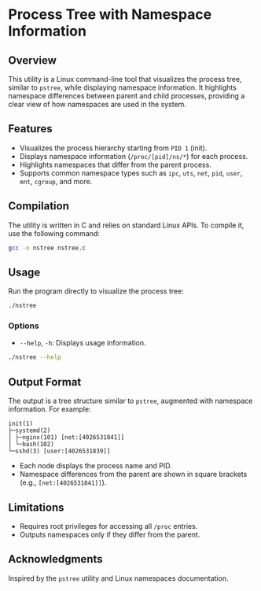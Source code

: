 # Process Tree with Namespace Information

## Overview

This utility is a Linux command-line tool that visualizes the process tree, similar to `pstree`, while displaying namespace information. It highlights namespace differences between parent and child processes, providing a clear view of how namespaces are used in the system.

## Features

- Visualizes the process hierarchy starting from `PID 1` (init).
- Displays namespace information (`/proc/[pid]/ns/*`) for each process.
- Highlights namespaces that differ from the parent process.
- Supports common namespace types such as `ipc`, `uts`, `net`, `pid`, `user`, `mnt`, `cgroup`, and more.

## Compilation

The utility is written in C and relies on standard Linux APIs. To compile it, use the following command:

```bash
gcc -o nstree nstree.c
```

## Usage

Run the program directly to visualize the process tree:

```bash
./nstree
```

### Options

- `--help`, `-h`: Displays usage information.

```bash
./nstree --help
```

## Output Format

The output is a tree structure similar to `pstree`, augmented with namespace information. For example:

```
init(1)
├─systemd(2)
│ ├─nginx(101) [net:[4026531841]]
│ └─bash(102)
└─sshd(3) [user:[4026531839]]
```

- Each node displays the process name and PID.
- Namespace differences from the parent are shown in square brackets (e.g., `[net:[4026531841]]`).

## Limitations

- Requires root privileges for accessing all `/proc` entries.
- Outputs namespaces only if they differ from the parent.


## Acknowledgments

Inspired by the `pstree` utility and Linux namespaces documentation.
